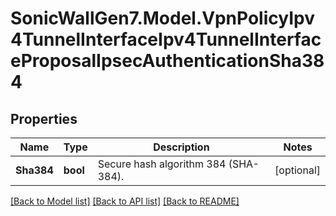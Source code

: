 # SonicWallGen7.Model.VpnPolicyIpv4TunnelInterfaceIpv4TunnelInterfaceProposalIpsecAuthenticationSha384

## Properties

Name | Type | Description | Notes
------------ | ------------- | ------------- | -------------
**Sha384** | **bool** | Secure hash algorithm 384 (SHA-384). | [optional] 

[[Back to Model list]](../README.md#documentation-for-models) [[Back to API list]](../README.md#documentation-for-api-endpoints) [[Back to README]](../README.md)

